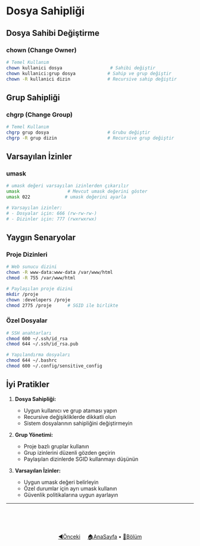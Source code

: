 # Dosya Sahipliği

## Dosya Sahibi Değiştirme

### chown (Change Owner)
```bash
# Temel Kullanım
chown kullanici dosya                  # Sahibi değiştir
chown kullanici:grup dosya            # Sahip ve grup değiştir
chown -R kullanici dizin              # Recursive sahip değiştir
```

## Grup Sahipliği

### chgrp (Change Group)
```bash
# Temel Kullanım
chgrp grup dosya                      # Grubu değiştir
chgrp -R grup dizin                   # Recursive grup değiştir
```

## Varsayılan İzinler

### umask
```bash
# umask değeri varsayılan izinlerden çıkarılır
umask                  # Mevcut umask değerini göster
umask 022             # umask değerini ayarla

# Varsayılan izinler:
# - Dosyalar için: 666 (rw-rw-rw-)
# - Dizinler için: 777 (rwxrwxrwx)
```

## Yaygın Senaryolar

### Proje Dizinleri
```bash
# Web sunucu dizini
chown -R www-data:www-data /var/www/html
chmod -R 755 /var/www/html

# Paylaşılan proje dizini
mkdir /proje
chown :developers /proje
chmod 2775 /proje      # SGID ile birlikte
```

### Özel Dosyalar
```bash
# SSH anahtarları
chmod 600 ~/.ssh/id_rsa
chmod 644 ~/.ssh/id_rsa.pub

# Yapılandırma dosyaları
chmod 644 ~/.bashrc
chmod 600 ~/.config/sensitive_config
```

## İyi Pratikler

1. **Dosya Sahipliği:**
   - Uygun kullanıcı ve grup ataması yapın
   - Recursive değişikliklerde dikkatli olun
   - Sistem dosyalarının sahipliğini değiştirmeyin

2. **Grup Yönetimi:**
   - Proje bazlı gruplar kullanın
   - Grup izinlerini düzenli gözden geçirin
   - Paylaşılan dizinlerde SGID kullanmayı düşünün

3. **Varsayılan İzinler:**
   - Uygun umask değeri belirleyin
   - Özel durumlar için ayrı umask kullanın
   - Güvenlik politikalarına uygun ayarlayın

------   
<br>
<br>
<br>
<div align="center">

[◀️Önceki](execute-izinleri.md) &nbsp;&nbsp;&nbsp; [🏠AnaSayfa](../README.md) • [📑Bölüm](README.md)

</div>